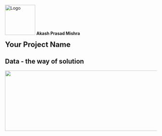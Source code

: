 <p align="left">
  <img src="https://i.postimg.cc/BZkc2rnp/A1-Logo.jpg" alt="Logo" width="100"
    />
<strong>Akash Prasad Mishra</strong>

</p>

<span style="font-size: 24px; font-weight: bold;">Your Project Name</span>



##  Data - the way of solution
<div id="header" align="center">
  <img src="https://r4.wallpaperflare.com/wallpaper/290/228/26/digital-art-circuits-minimalism-multiple-display-wallpaper-79c65276cb9a0fea804b823a2867c553.jpg" width="1000" height="200"/>
</div

